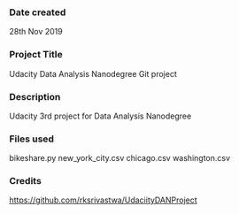 ### Date created
28th Nov 2019

### Project Title
Udacity Data Analysis Nanodegree Git project

### Description
Udacity 3rd project for Data Analysis Nanodegree

### Files used
bikeshare.py
new_york_city.csv
chicago.csv
washington.csv

### Credits
https://github.com/rksrivastwa/UdaciityDANProject
